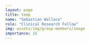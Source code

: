 ```yaml
---
layout: page
title: temp
name: "Sebastian Wallace"
role: "Clinical Research Fellow"
img: assets/img/group-members/image
importance: 15
---
```



